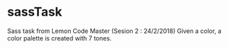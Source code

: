 # sassTask
Sass task from Lemon Code Master (Sesion 2 : 24/2/2018) 
 Given a color, a color palette is created with 7 tones.
